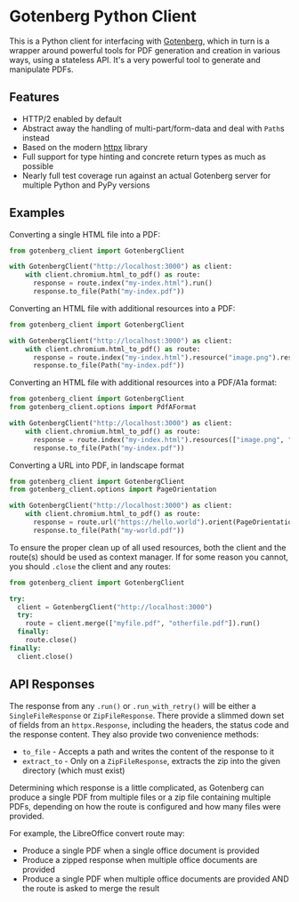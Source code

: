 # Gotenberg Python Client

This is a Python client for interfacing with [Gotenberg](https://gotenberg.dev/), which
in turn is a wrapper around powerful tools for PDF generation and creation in various
ways, using a stateless API. It's a very powerful tool to generate and manipulate PDFs.

## Features

- HTTP/2 enabled by default
- Abstract away the handling of multi-part/form-data and deal with `Path`s instead
- Based on the modern [httpx](https://github.com/encode/httpx) library
- Full support for type hinting and concrete return types as much as possible
- Nearly full test coverage run against an actual Gotenberg server for multiple Python
  and PyPy versions

## Examples

Converting a single HTML file into a PDF:

```python
from gotenberg_client import GotenbergClient

with GotenbergClient("http://localhost:3000") as client:
    with client.chromium.html_to_pdf() as route:
      response = route.index("my-index.html").run()
      response.to_file(Path("my-index.pdf"))
```

Converting an HTML file with additional resources into a PDF:

```python
from gotenberg_client import GotenbergClient

with GotenbergClient("http://localhost:3000") as client:
    with client.chromium.html_to_pdf() as route:
      response = route.index("my-index.html").resource("image.png").resource("style.css").run()
      response.to_file(Path("my-index.pdf"))
```

Converting an HTML file with additional resources into a PDF/A1a format:

```python
from gotenberg_client import GotenbergClient
from gotenberg_client.options import PdfAFormat

with GotenbergClient("http://localhost:3000") as client:
    with client.chromium.html_to_pdf() as route:
      response = route.index("my-index.html").resources(["image.png", "style.css"]).pdf_format(PdfAFormat.A2b).run()
      response.to_file(Path("my-index.pdf"))
```

Converting a URL into PDF, in landscape format

```python
from gotenberg_client import GotenbergClient
from gotenberg_client.options import PageOrientation

with GotenbergClient("http://localhost:3000") as client:
    with client.chromium.html_to_pdf() as route:
      response = route.url("https://hello.world").orient(PageOrientation.Landscape).run()
      response.to_file(Path("my-world.pdf"))
```

To ensure the proper clean up of all used resources, both the client and the route(s)
should be used as context manager. If for some reason you cannot, you should `.close`
the client and any routes:

```python
from gotenberg_client import GotenbergClient

try:
  client = GotenbergClient("http://localhost:3000")
  try:
    route = client.merge(["myfile.pdf", "otherfile.pdf"]).run()
  finally:
    route.close()
finally:
  client.close()
```

## API Responses

The response from any `.run()` or `.run_with_retry()` will be either a
`SingleFileResponse` or `ZipFileResponse`. There provide a slimmed down set of fields
from an `httpx.Response`, including the headers, the status code and the response
content. They also provide two convenience methods:

- `to_file` - Accepts a path and writes the content of the response to it
- `extract_to` - Only on a `ZipFileResponse`, extracts the zip into the given directory
  (which must exist)

Determining which response is a little complicated, as Gotenberg can produce a single
PDF from multiple files or a zip file containing multiple PDFs, depending on how the
route is configured and how many files were provided.

For example, the LibreOffice convert route may:

- Produce a single PDF when a single office document is provided
- Produce a zipped response when multiple office documents are provided
- Produce a single PDF when multiple office documents are provided AND the route is
  asked to merge the result
